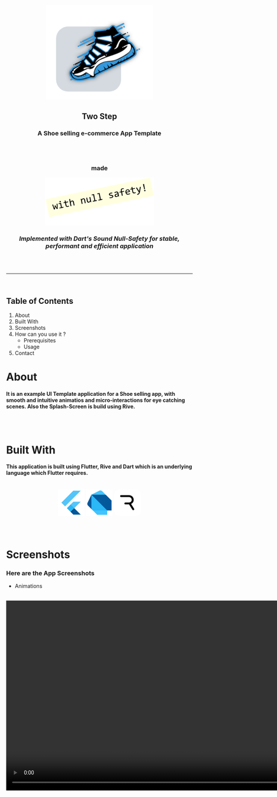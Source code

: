 <div align="center"> 
    <img src="assets/logo/logo.png" height=256>
    <h2 align="center"><b>Two Step</b></h2>
    <h3 align="center">
        A Shoe selling e-commerce App Template
    </h3>
</div>

<div align="center">
    <br><br>
    <h3 align="center">made</h3>
    <img src="assets/logo/with_null_safety.png" height=128>
    <h3 align="center">
        <i>
        Implemented with Dart's Sound Null-Safety for stable, performant and efficient application
        </i>
    </h3>
    <br><br>
</div>

---

<div><br></div>

## Table of Contents
1.  About
1.  Built With
1.  Screenshots
1.  How can you use it ?
    - Prerequisites
    - Usage
1. Contact


# About
#### It is an example UI Template application for a Shoe selling app, with smooth and intuitive animatios and micro-interactions for eye catching scenes. Also the Splash-Screen is build using Rive.

<div><br><br></div>

# Built With
#### This application is built using Flutter, Rive and Dart which is an underlying language which Flutter requires.

<div align="center" display="block">
<br>
<img align="center" alt="Flutter" style="object-fit: contain;" width="72px" height="72px" src="https://raw.githubusercontent.com/github/explore/80688e429a7d4ef2fca1e82350fe8e3517d3494d/topics/flutter/flutter.png" />

<img align="center" alt="Visual Studio Code" style="object-fit: contain;" width="72px" height="72px" src="https://raw.githubusercontent.com/github/explore/80688e429a7d4ef2fca1e82350fe8e3517d3494d/topics/dart/dart.png" />

<img align="center" alt="Visual Studio Code" style="object-fit: contain; border-radius: 20%" width="72px" height="72px" src="assets/media/rive-logo.jpg" />
</div>

<br><br></div>

# Screenshots
### Here are the App Screenshots
- Animations
<br><br>
<video autoplay src="assets/media/two-step-video.mp4" height=512>

- Splash Screen
<br><br>
<img src="assets/media/Screen-1.jpg" height=512>

- Login Screen
<br><br>
<img src="assets/media/Screen-2.jpg" height=512>

- Signup Screen
<br><br>
<img src="assets/media/Screen-3.jpg" height=512>

- Home Screen
<br><br>
<img src="assets/media/Screen-4.jpg" height=512>

- Product Details Screen
<br><br>
<img src="assets/media/Screen-5.jpg" height=512>

# How can you use it ?
#### You need to follow this simple steps to execute this application locally on your machine

## Prerequisites
1. Flutter SDK must be installed -> [How to do it ?](https://flutter.dev/docs/get-started/install)
1. Basic knowledge of Flutter & Android


## Usage
1. Clone the project by command
    ```
        git clone https://github.com/mayurnile/twostep
    ```
1.  Execute the app!

<div><br><br></div>

# Contact
Mayur Nile - [Linkedin](https://www.linkedin.com/in/mayurnile/) - mayurnile95@gmail.com

Project Link: [https://github.com/mayurnile/twostep](https://github.com/mayurnile/twostep)